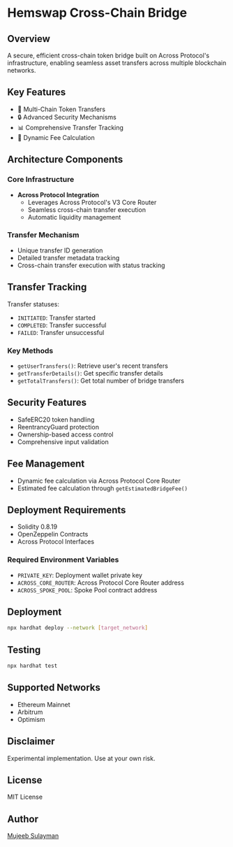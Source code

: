 # Hemswap Cross-Chain Bridge

## Overview
A secure, efficient cross-chain token bridge built on Across Protocol's infrastructure, enabling seamless asset transfers across multiple blockchain networks.

## Key Features
- 🌉 Multi-Chain Token Transfers
- 🔒 Advanced Security Mechanisms
- 📊 Comprehensive Transfer Tracking
- 💸 Dynamic Fee Calculation

## Architecture Components
### Core Infrastructure
- **Across Protocol Integration**
  - Leverages Across Protocol's V3 Core Router
  - Seamless cross-chain transfer execution
  - Automatic liquidity management

### Transfer Mechanism
- Unique transfer ID generation
- Detailed transfer metadata tracking
- Cross-chain transfer execution with status tracking

## Transfer Tracking
Transfer statuses:
- `INITIATED`: Transfer started
- `COMPLETED`: Transfer successful
- `FAILED`: Transfer unsuccessful

### Key Methods
- `getUserTransfers()`: Retrieve user's recent transfers
- `getTransferDetails()`: Get specific transfer details
- `getTotalTransfers()`: Get total number of bridge transfers

## Security Features
- SafeERC20 token handling
- ReentrancyGuard protection
- Ownership-based access control
- Comprehensive input validation

## Fee Management
- Dynamic fee calculation via Across Protocol Core Router
- Estimated fee calculation through `getEstimatedBridgeFee()`

## Deployment Requirements
- Solidity 0.8.19
- OpenZeppelin Contracts
- Across Protocol Interfaces

### Required Environment Variables
- `PRIVATE_KEY`: Deployment wallet private key
- `ACROSS_CORE_ROUTER`: Across Protocol Core Router address
- `ACROSS_SPOKE_POOL`: Spoke Pool contract address

## Deployment
```bash
npx hardhat deploy --network [target_network]
```

## Testing
```bash
npx hardhat test
```

## Supported Networks
- Ethereum Mainnet
- Arbitrum
- Optimism

## Disclaimer
Experimental implementation. Use at your own risk.

## License
MIT License

## Author
[Mujeeb Sulayman](https://x.com/thehemjay)
